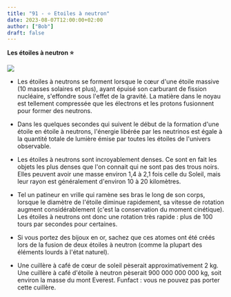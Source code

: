 ```yaml
---
title: "91 - ⭐ Etoiles à neutron"
date: 2023-08-07T12:00:00+02:00
author: ["Bob"]
draft: false
---
```


**Les étoiles à neutron ⭐**

![](/img/91.jpg)

- Les étoiles à neutrons se forment lorsque le cœur d'une étoile massive (10 masses solaires et plus), ayant épuisé son carburant de fission nucléaire, s'effondre sous l'effet de la gravité. La matière dans le noyau est tellement compressée que les électrons et les protons fusionnent pour former des neutrons.

- Dans les quelques secondes qui suivent le début de la formation d'une étoile en étoile à neutrons, l'énergie libérée par les neutrinos est égale à la quantité totale de lumière émise par toutes les étoiles de l'univers observable.  

- Les étoiles à neutrons sont incroyablement denses. Ce sont en fait les objets les plus denses que l'on connait qui ne sont pas des trous noirs. Elles peuvent avoir une masse environ 1,4 à 2,1 fois celle du Soleil, mais leur rayon est généralement d'environ 10 à 20 kilomètres.

- Tel un patineur en vrille qui ramène ses bras le long de son corps, lorsque le diamètre de l'étoile diminue rapidement, sa vitesse de rotation augment considérablement (c'est la conservation du moment cinétique). Les étoiles à neutrons ont donc une rotation très rapide : plus de 100 tours par secondes pour certaines.

- Si vous portez des bijoux en or, sachez que ces atomes ont été créés lors de la fusion de deux étoiles à neutron (comme la plupart des éléments lourds à l'état naturel).

- Une cuillère à café de cœur de soleil pèserait approximativement 2 kg. Une cuillère à café d'étoile à neutron pèserait 900 000 000 000 kg, soit environ la masse du mont Everest. Funfact : vous ne pouvez pas porter cette cuillère.
